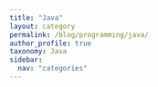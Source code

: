 ```yaml
---
title: "Java"
layout: category
permalink: /blog/programming/java/
author_profile: true
taxonomy: Java
sidebar:
  nav: "categories"
---
```

